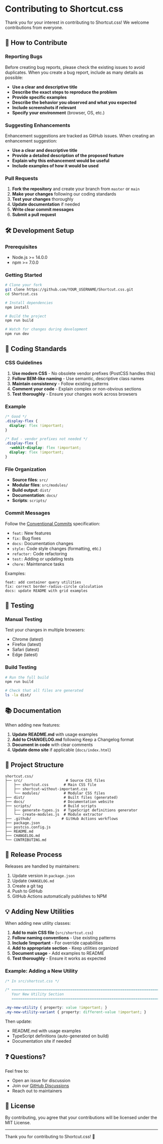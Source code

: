 # Contributing to Shortcut.css

Thank you for your interest in contributing to Shortcut.css! We welcome contributions from everyone.

## 🤝 How to Contribute

### Reporting Bugs

Before creating bug reports, please check the existing issues to avoid duplicates. When you create a bug report, include as many details as possible:

- **Use a clear and descriptive title**
- **Describe the exact steps to reproduce the problem**
- **Provide specific examples**
- **Describe the behavior you observed and what you expected**
- **Include screenshots if relevant**
- **Specify your environment** (browser, OS, etc.)

### Suggesting Enhancements

Enhancement suggestions are tracked as GitHub issues. When creating an enhancement suggestion:

- **Use a clear and descriptive title**
- **Provide a detailed description of the proposed feature**
- **Explain why this enhancement would be useful**
- **Include examples of how it would be used**

### Pull Requests

1. **Fork the repository** and create your branch from `master` or `main`
2. **Make your changes** following our coding standards
3. **Test your changes** thoroughly
4. **Update documentation** if needed
5. **Write clear commit messages**
6. **Submit a pull request**

## 🛠️ Development Setup

### Prerequisites

- Node.js >= 14.0.0
- npm >= 7.0.0

### Getting Started

```bash
# Clone your fork
git clone https://github.com/YOUR_USERNAME/Shortcut.css.git
cd Shortcut.css

# Install dependencies
npm install

# Build the project
npm run build

# Watch for changes during development
npm run dev
```

## 📝 Coding Standards

### CSS Guidelines

1. **Use modern CSS** - No obsolete vendor prefixes (PostCSS handles this)
2. **Follow BEM-like naming** - Use semantic, descriptive class names
3. **Maintain consistency** - Follow existing patterns
4. **Comment your code** - Explain complex or non-obvious sections
5. **Test thoroughly** - Ensure your changes work across browsers

### Example

```css
/* Good */
.display-flex {
  display: flex !important;
}

/* Bad - vendor prefixes not needed */
.display-flex {
  -webkit-display: flex !important;
  display: flex !important;
}
```

### File Organization

- **Source files**: `src/`
- **Modular files**: `src/modules/`
- **Build output**: `dist/`
- **Documentation**: `docs/`
- **Scripts**: `scripts/`

### Commit Messages

Follow the [Conventional Commits](https://www.conventionalcommits.org/) specification:

- `feat:` New features
- `fix:` Bug fixes
- `docs:` Documentation changes
- `style:` Code style changes (formatting, etc.)
- `refactor:` Code refactoring
- `test:` Adding or updating tests
- `chore:` Maintenance tasks

Examples:
```
feat: add container query utilities
fix: correct border-radius-circle calculation
docs: update README with grid examples
```

## 🧪 Testing

### Manual Testing

Test your changes in multiple browsers:
- Chrome (latest)
- Firefox (latest)
- Safari (latest)
- Edge (latest)

### Build Testing

```bash
# Run the full build
npm run build

# Check that all files are generated
ls -la dist/
```

## 📚 Documentation

When adding new features:

1. **Update README.md** with usage examples
2. **Add to CHANGELOG.md** following Keep a Changelog format
3. **Document in code** with clear comments
4. **Update demo site** if applicable (`docs/index.html`)

## 🎯 Project Structure

```
shortcut.css/
├── src/                    # Source CSS files
│   ├── shortcut.css       # Main CSS file
│   ├── shortcut-without-important.css
│   └── modules/           # Modular CSS files
├── dist/                  # Built files (generated)
├── docs/                  # Documentation website
├── scripts/               # Build scripts
│   ├── generate-types.js  # TypeScript definitions generator
│   └── create-modules.js  # Module extractor
├── .github/              # GitHub Actions workflows
├── package.json
├── postcss.config.js
├── README.md
├── CHANGELOG.md
└── CONTRIBUTING.md
```

## 🚀 Release Process

Releases are handled by maintainers:

1. Update version in `package.json`
2. Update `CHANGELOG.md`
3. Create a git tag
4. Push to GitHub
5. GitHub Actions automatically publishes to NPM

## 💡 Adding New Utilities

When adding new utility classes:

1. **Add to main CSS file** (`src/shortcut.css`)
2. **Follow naming conventions** - Use existing patterns
3. **Include !important** - For override capabilities
4. **Add to appropriate section** - Keep utilities organized
5. **Document usage** - Add examples to README
6. **Test thoroughly** - Ensure it works as expected

### Example: Adding a New Utility

```css
/* In src/shortcut.css */

/* ==========================================================================
   Your New Utility Section
   ========================================================================== */

.my-new-utility { property: value !important; }
.my-new-utility-variant { property: different-value !important; }
```

Then update:
- README.md with usage examples
- TypeScript definitions (auto-generated on build)
- Documentation site if needed

## ❓ Questions?

Feel free to:
- Open an issue for discussion
- Join our [GitHub Discussions](https://github.com/moumen-soliman/Shortcut.css/discussions)
- Reach out to maintainers

## 📜 License

By contributing, you agree that your contributions will be licensed under the MIT License.

---

Thank you for contributing to Shortcut.css! 🎉

